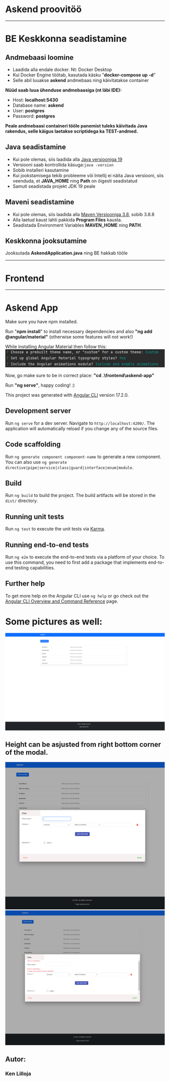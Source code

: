# Askend proovitöö
***

# BE Keskkonna seadistamine


## Andmebaasi loomine
+ Laadida alla endale docker. Nt: Docker Desktop
+ Kui Docker Engine töötab, kasutada käsku "**docker-compose up -d**"
+ Selle abil luuakse **askend** andmebaas ning käivitatakse container

**Nüüd saab luua ühenduse andmebaasiga (nt läbi IDE):**
- Host: **localhost:5430**
- Database name: **askend**
- User: **postgres**
- Password: **postgres**

**Peale andmebaasi containeri tööle panemist tuleks käivitada Java rakendus, selle käigus laetakse scriptidega ka TEST-andmed.**

## Java seadistamine

+ Kui pole olemas, siis laadida alla [Java versiooniga 19](https://www.oracle.com/java/technologies/javase/jdk19-archive-downloads.html)
+ Versiooni saab kontrollida käsuga:```java -version```
+ Sobib installeri kasutamine
+ Kui jookstamisega tekib probleeme või Intellij ei näita Java versiooni, siis veenduda, et **JAVA_HOME** ning **Path** on õigesti seadistatud
+ Samuti seadistada projekt JDK 19 peale

## Maveni seadistamine

+ Kui pole olemas, siis laadida alla [Maven Versiooniga 3.8](https://maven.apache.org/download.cgi), sobib 3.8.8
+ Alla laetud kaust lahti pakkida **Program Files** kausta.
+ Seadistada Environment Variables **MAVEN_HOME** ning **PATH**.

## Keskkonna jooksutamine
Jooksutada **AskendApplication.java** ning BE hakkab tööle
***


# Frontend
***

# Askend App


Make sure you have npm installed.

Run "**npm install**" to install necessary dependencies and also **"ng add @angular/material"**
(otherwise some features will not work!)

While installing Angular Material then follow this:
![img.png](img.png)

Now, go make sure to be in correct place: **"cd .\frontend\askend-app\"**

Run **"ng serve"**, happy coding! :)


This project was generated with [Angular CLI](https://github.com/angular/angular-cli) version 17.2.0.

## Development server

Run `ng serve` for a dev server. Navigate to `http://localhost:4200/`. The application will automatically reload if you change any of the source files.

## Code scaffolding

Run `ng generate component component-name` to generate a new component. You can also use `ng generate directive|pipe|service|class|guard|interface|enum|module`.

## Build

Run `ng build` to build the project. The build artifacts will be stored in the `dist/` directory.

## Running unit tests

Run `ng test` to execute the unit tests via [Karma](https://karma-runner.github.io).

## Running end-to-end tests

Run `ng e2e` to execute the end-to-end tests via a platform of your choice. To use this command, you need to first add a package that implements end-to-end testing capabilities.

## Further help

To get more help on the Angular CLI use `ng help` or go check out the [Angular CLI Overview and Command Reference](https://angular.io/cli) page.


# Some pictures as well:
![img_1.png](img_1.png)
## Height can be asjusted from right bottom corner of the modal.
![img_2.png](img_2.png)
![img_3.png](img_3.png)

## Autor:
### Ken Lilloja